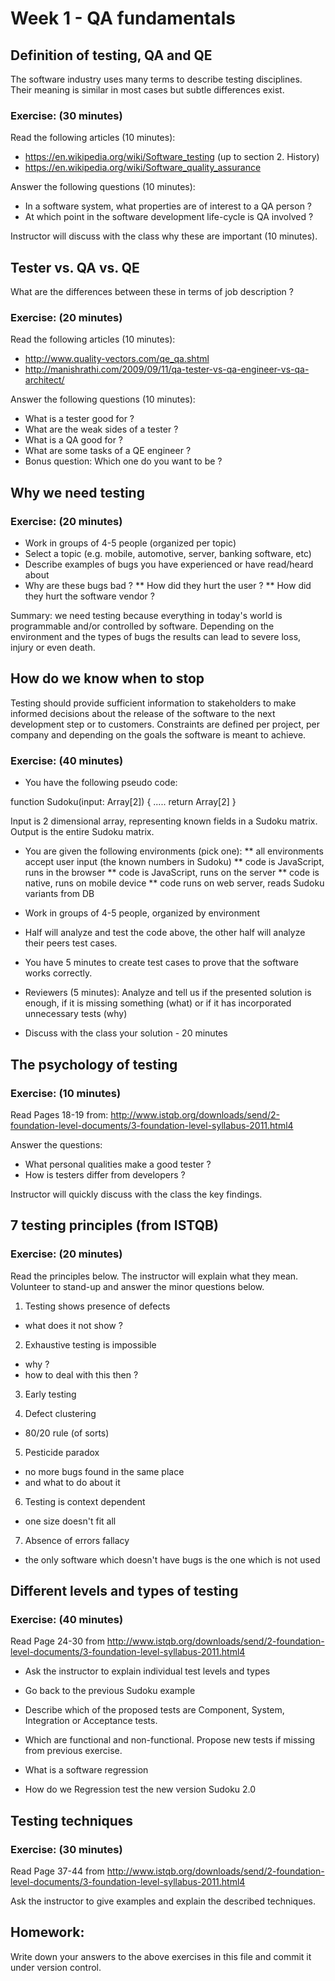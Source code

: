 # Week 1 - QA fundamentals

## Definition of testing, QA and QE

The software industry uses many terms to describe testing
disciplines. Their meaning is similar in most cases but subtle
differences exist.

### Exercise: (30 minutes)

Read the following articles (10 minutes):

* https://en.wikipedia.org/wiki/Software_testing (up to section 2. History)
* https://en.wikipedia.org/wiki/Software_quality_assurance

Answer the following questions (10 minutes):

* In a software system, what properties are of interest to a QA person ?
* At which point in the software development life-cycle is QA involved ?

Instructor will discuss with the class why these are important (10 minutes).

## Tester vs. QA vs. QE

What are the differences between these in terms of job description ?

### Exercise: (20 minutes)

Read the following articles (10 minutes):
* http://www.quality-vectors.com/qe_qa.shtml
* http://manishrathi.com/2009/09/11/qa-tester-vs-qa-engineer-vs-qa-architect/


Answer the following questions (10 minutes):

* What is a tester good for ?
* What are the weak sides of a tester ?
* What is a QA good for ?
* What are some tasks of a QE engineer ?
* Bonus question: Which one do you want to be ?


## Why we need testing

### Exercise: (20 minutes)

* Work in groups of 4-5 people (organized per topic)
* Select a topic (e.g. mobile, automotive, server, banking software, etc)
* Describe examples of bugs you have experienced or have read/heard about
* Why are these bugs bad ?
** How did they hurt the user ?
** How did they hurt the software vendor ?

Summary: we need testing because everything in today's world is programmable
and/or controlled by software. Depending on the environment and the types of
bugs the results can lead to severe loss, injury or even death.


## How do we know when to stop

Testing should provide sufficient information to stakeholders to make informed
decisions about the release of the software to the next development step or
to customers. Constraints are defined per project, per company and depending
on the goals the software is meant to achieve.

### Exercise: (40 minutes)

* You have the following pseudo code:

function Sudoku(input: Array[2]) {
    .....
    return Array[2]
}

Input is 2 dimensional array, representing known fields in a Sudoku matrix.
Output is the entire Sudoku matrix.

* You are given the following environments (pick one):
** all environments accept user input (the known numbers in Sudoku)
** code is JavaScript, runs in the browser
** code is JavaScript, runs on the server
** code is native, runs on mobile device
** code runs on web server, reads Sudoku variants from DB

* Work in groups of 4-5 people, organized by environment

* Half will analyze and test the code above, the other half will
analyze their peers test cases.

* You have 5 minutes to create test cases to prove that the software works
  correctly.
* Reviewers (5 minutes): Analyze and tell us if the presented solution is enough,
if it is missing something (what) or if it has incorporated unnecessary tests (why)

* Discuss with the class your solution - 20 minutes


## The psychology of testing

### Exercise: (10 minutes)

Read Pages 18-19 from:
http://www.istqb.org/downloads/send/2-foundation-level-documents/3-foundation-level-syllabus-2011.html4

Answer the questions:

* What personal qualities make a good tester ?
* How is testers differ from developers ?

Instructor will quickly discuss with the class the key findings.

## 7 testing principles (from ISTQB)

### Exercise: (20 minutes)

Read the principles below. The instructor will explain what they
mean. Volunteer to stand-up and answer the minor questions below.

1. Testing shows presence of defects
- what does it not show ?

2. Exhaustive testing is impossible
- why ?
- how to deal with this then ?

3. Early testing

4. Defect clustering
- 80/20 rule (of sorts)

5. Pesticide paradox
- no more bugs found in the same place
- and what to do about it

6. Testing is context dependent
- one size doesn't fit all

7. Absence of errors fallacy
- the only software which doesn't have bugs is the one which is not used



## Different levels and types of testing

### Exercise: (40 minutes)

Read Page 24-30 from
http://www.istqb.org/downloads/send/2-foundation-level-documents/3-foundation-level-syllabus-2011.html4

* Ask the instructor to explain individual test levels and types

* Go back to the previous Sudoku example
* Describe which of the proposed tests are Component, System, Integration
or Acceptance tests.
* Which are functional and non-functional. Propose new tests if missing
from previous exercise.
* What is a software regression
* How do we Regression test the new version Sudoku 2.0




## Testing techniques

### Exercise: (30 minutes)

Read Page 37-44 from
http://www.istqb.org/downloads/send/2-foundation-level-documents/3-foundation-level-syllabus-2011.html4

Ask the instructor to give examples and explain the described techniques.


## Homework:

Write down your answers to the above exercises in this file and commit
it under version control.
